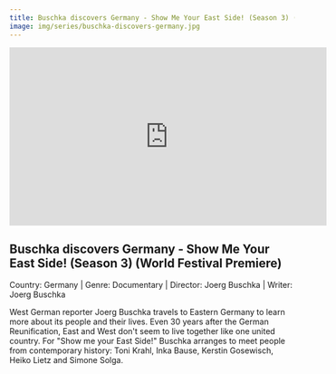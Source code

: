 ```yaml
---
title: Buschka discovers Germany - Show Me Your East Side! (Season 3) (World Festival Premiere)
image: img/series/buschka-discovers-germany.jpg
---
```

<iframe width="560" height="315" src="https://youtu.be/UJEJpr1uxFo" frameborder="0" allow="accelerometer; autoplay; encrypted-media; gyroscope; picture-in-picture" allowfullscreen></iframe>

## Buschka discovers Germany - Show Me Your East Side! (Season 3) (World Festival Premiere)
Country: Germany | Genre: Documentary | Director: Joerg Buschka | Writer: Joerg Buschka

West German reporter Joerg Buschka travels to Eastern Germany to learn more about its people and their lives. Even 30 years after the German Reunification, East and West don't seem to live together like one united country. For "Show me your East Side!" Buschka arranges to meet people from contemporary history: Toni Krahl, Inka Bause, Kerstin Gosewisch, Heiko Lietz and Simone Solga.